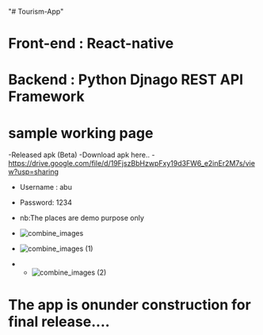 "# Tourism-App" 
# Front-end : React-native
# Backend   : Python Djnago REST API Framework
# sample working page

-Released apk (Beta)
-Download apk here..
-https://drive.google.com/file/d/19FjszBbHzwpFxy19d3FW6_e2inEr2M7s/view?usp=sharing

- Username : abu
- Password: 1234
- nb:The places are demo purpose only

- ![combine_images](https://user-images.githubusercontent.com/56709898/139790348-fa90b00b-6a9d-421d-8c3c-9d4ed0da8680.jpg)
- ![combine_images (1)](https://user-images.githubusercontent.com/56709898/139804319-f16889bf-aa61-430e-b199-0ced713f6938.jpg)
- - ![combine_images (2)](https://user-images.githubusercontent.com/56709898/139814539-fed30a06-0c4d-4bc1-b91f-e7846ef1ae46.jpg)




# The app is onunder construction for final release....
